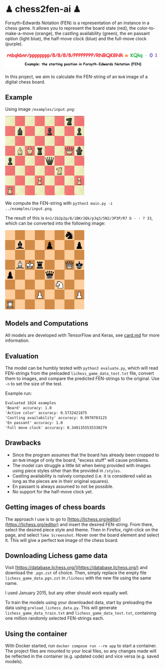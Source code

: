 # ♟ chess2fen-ai ♟

Forsyth–Edwards Notation (FEN) is a representation of an instance in a chess game. It allows you to represent the board state (red), the color-to-make-a-move (orange), the castling availability (green), the en passant option (light blue), the half-move clock (blue) and the full-move clock (purple).

![Starting position in FEN](examples/starting-fen.png "Starting position in FEN")

In this project, we aim to calculate the FEN-string of an `NxN` image of a digital chess board.

## Example

Using image `/examples/input.png`:

![6n1/1b2p2p/8/1BKr2Qk/p3q3/5N2/3P3P/R7](examples/input.png "6n1/1b2p2p/8/1BKr2Qk/p3q3/5N2/3P3P/R7")

We compute the FEN-string with `python3 main.py -i ../examples/input.png`.

The result of this is `6n1/1b2p2p/8/1BKr2Qk/p3q3/5N2/3P3P/R7 b - - ? 33`, which can be converted into the following image:

![Image of predicted board](examples/output.png "Prediction")

## Models and Computations

All models are developed with TensorFlow and Keras, see [card.md](card.md) for more information.

## Evaluation

The model can be humbly tested with `python3 evaluate.py`, which will read FEN-strings from the preloaded `lichess_game_data_test.txt` file, convert them to images, and compare the predicted FEN-strings to the original. Use `-n` to set the size of the test.

Example run:

```
Evaluated 1024 examples
'Board' accuracy: 1.0
'Active color' accuracy: 0.5732421875
'Castling availability' accuracy: 0.9970703125
'En passant' accuracy: 1.0
'Full move clock' accuracy: 0.3491355535330279
```

## Drawbacks

  * Since the program assumes that the board has already been cropped to an `NxN` image of only the board, "excess stuff" will cause problems.
  * The model can struggle a little bit when being provided with images using piece styles other than the provided in `/styles`.
  * Castling availability is naïvely computed (i.e. it is considered valid as long as the pieces are in their original squares).
  * En passant is always assumed to not be possible.
  * No support for the half-move clock yet.

## Getting images of chess boards

The approach I use is to go to [https://lichess.org/editor](https://lichess.org/editor) and insert the desired FEN-string. From there, select the desired piece style and theme. Then in Firefox, right-click on the page, and select `Take Screenshot`. Hover over the board element and select it. This will give a perfect `NxN` image of the chess board.

## Downloading Lichess game data

Visit [https://database.lichess.org/](https://database.lichess.org/) and download the `.pgn.zst` of choice. Then, simply replace the empty file `lichess_game_data.pgn.zst` in `/lichess` with the new file using the same name.

I used January 2015, but any other should work equally well.

To train the models using your downloaded data, start by preloading the data using `preload_lichess_data.py`. This will generate `lichess_game_data_train.txt` and `lichess_game_data_test.txt`, containing one million randomly selected FEN-strings each.

## Using the container

With Docker started, run `docker compose run --rm app` to start a container. The project files are mounted to your local files, so any changes made will be reflected in the container (e.g. updated code) and vice versa (e.g. saved models).
